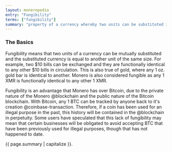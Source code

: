 ```yaml
---
layout: moneropedia
entry: "Fungibility"
terms: ["fungibility"]
summary: "property of a currency whereby two units can be substituted in place of one another"
---
```


### The Basics

Fungibility means that two units of a currency can be mutually substituted and the substituted currency is equal to another unit of the same size.  For example, two $10 bills can be exchanged and they are functionally identical to any other $10 bills in circulation.  This is also true of gold, where any 1 oz. gold bar is identical to another.  Monero is also considered fungible as any 1 XMR is functionally identical to any other 1 XMR.

Fungibility is an advantage that Monero has over Bitcoin, due to the private nature of the Monero @blockchain and the public nature of the Bitcoin blockchain.  With Bitcoin, any 1 BTC can be tracked by anyone back to it's creation @coinbase-transaction.  Therefore, if a coin has been used for an illegal purpose in the past, this history will be contained in the @blockchain in perpetuity.  Some users have speculated that this lack of fungibility may mean that certain businesses will be obligated to avoid accepting BTC that have been previously used for illegal purposes, though that has not happened to date.

{{ page.summary | capitalize }}.
